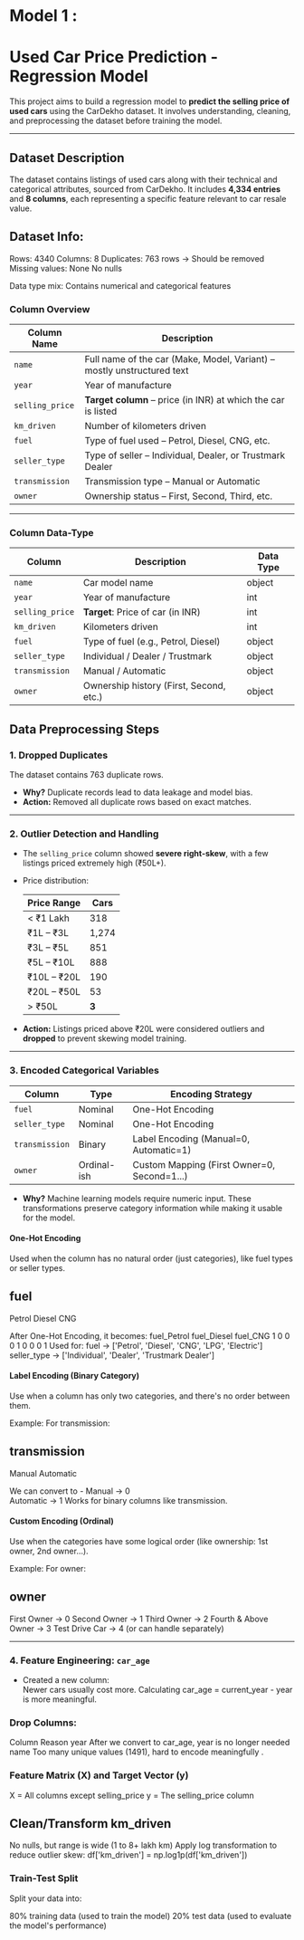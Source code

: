# Model 1 : 
#  Used Car Price Prediction - Regression Model

This project aims to build a regression model to **predict the selling price of used cars** using the CarDekho dataset. It involves understanding, cleaning, and preprocessing the dataset before training the model.

---

##  Dataset Description

The dataset contains listings of used cars along with their technical and categorical attributes, sourced from CarDekho. It includes **4,334 entries** and **8 columns**, each representing a specific feature relevant to car resale value.
## Dataset Info:
Rows: 4340
Columns: 8
Duplicates: 763 rows →  Should be removed
Missing values: None  No nulls

Data type mix: Contains numerical and categorical features
###  Column Overview

| Column Name     | Description                                                                 |
|-----------------|-----------------------------------------------------------------------------|
| `name`          | Full name of the car (Make, Model, Variant) – mostly unstructured text      |
| `year`          | Year of manufacture                                                        |
| `selling_price` | **Target column** – price (in INR) at which the car is listed              |
| `km_driven`     | Number of kilometers driven                                                 |
| `fuel`          | Type of fuel used – Petrol, Diesel, CNG, etc.                              |
| `seller_type`   | Type of seller – Individual, Dealer, or Trustmark Dealer                   |
| `transmission`  | Transmission type – Manual or Automatic                                    |
| `owner`         | Ownership status – First, Second, Third, etc.                              |

---

### Column Data-Type 

| Column         | Description                             | Data Type |
|----------------|-----------------------------------------|-----------|
| `name`         | Car model name                          | object    |
| `year`         | Year of manufacture                     | int       |
| `selling_price`| **Target**: Price of car (in INR)     | int       |
| `km_driven`    | Kilometers driven                       | int       |
| `fuel`         | Type of fuel (e.g., Petrol, Diesel)     | object    |
| `seller_type`  | Individual / Dealer / Trustmark         | object    |
| `transmission` | Manual / Automatic                      | object    |
| `owner`        | Ownership history (First, Second, etc.) | object    |

##  Data Preprocessing Steps

### 1.  Dropped Duplicates 
The dataset contains 763 duplicate rows.
- **Why?** Duplicate records lead to data leakage and model bias.
- **Action:** Removed all duplicate rows based on exact matches.

---

### 2.  Outlier Detection and Handling
- The `selling_price` column showed **severe right-skew**, with a few listings priced extremely high (₹50L+).
- Price distribution:

  | Price Range      | Cars |
  |------------------|------|
  | < ₹1 Lakh        | 318  |
  | ₹1L – ₹3L         | 1,274|
  | ₹3L – ₹5L         | 851  |
  | ₹5L – ₹10L        | 888  |
  | ₹10L – ₹20L       | 190  |
  | ₹20L – ₹50L       | 53   |
  | > ₹50L           | **3**|

- **Action:** Listings priced above ₹20L were considered outliers and **dropped** to prevent skewing model training.

---

### 3.  Encoded Categorical Variables

| Column        | Type         | Encoding Strategy                            |
|---------------|--------------|-----------------------------------------------|
| `fuel`        | Nominal      | One-Hot Encoding                             |
| `seller_type` | Nominal      | One-Hot Encoding                             |
| `transmission`| Binary       | Label Encoding (Manual=0, Automatic=1)       |
| `owner`       | Ordinal-ish  | Custom Mapping (First Owner=0, Second=1...)  |

- **Why?** Machine learning models require numeric input. These transformations preserve category information while making it usable for the model.

#### One-Hot Encoding
Used when the column has no natural order (just categories), like fuel types or seller types.

fuel
-----
Petrol
Diesel
CNG

After One-Hot Encoding, it becomes:
fuel_Petrol  fuel_Diesel  fuel_CNG
     1            0           0
     0            1           0
     0            0           1
Used for:
fuel → ['Petrol', 'Diesel', 'CNG', 'LPG', 'Electric']
seller_type → ['Individual', 'Dealer', 'Trustmark Dealer']

####  Label Encoding (Binary Category)
Use when a column has only two categories, and there's no order between them.

Example: For transmission:

transmission
-------------
Manual
Automatic

We can convert to -
Manual    → 0  
Automatic → 1
Works for binary columns like transmission.

#### Custom Encoding (Ordinal)
Use when the categories have some logical order (like ownership: 1st owner, 2nd owner…).

Example:
For owner:

owner
---------------------
First Owner          → 0
Second Owner         → 1
Third Owner          → 2
Fourth & Above Owner → 3
Test Drive Car       → 4 (or can handle separately)

---

### 4.  Feature Engineering: `car_age`
- Created a new column:  
	Newer cars usually cost more. Calculating car_age = current_year - year is more meaningful.

###   Drop Columns:
Column	Reason
year	After we convert to car_age, year is no longer needed
name	Too many unique values (1491), hard to encode meaningfully .

### Feature Matrix (X) and Target Vector (y)
X = All columns except selling_price
y = The selling_price column

##  Clean/Transform km_driven
No nulls, but range is wide (1 to 8+ lakh km)
Apply log transformation to reduce outlier skew:
df['km_driven'] = np.log1p(df['km_driven'])

### Train-Test Split
Split your data into:

80% training data (used to train the model)
20% test data (used to evaluate the model's performance)
